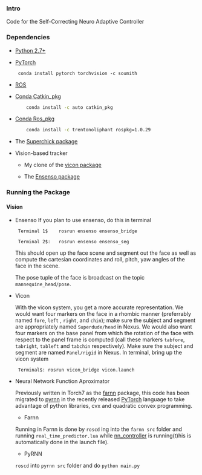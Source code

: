 ### Intro

Code for the Self-Correcting Neuro Adaptive Controller

### Dependencies
- [Python 2.7+]()

- [PyTorch](http://pytorch.org/)
	<pre><code> conda install pytorch torchvision -c soumith </code></pre>

- [ROS](http://wiki.ros.org/indigo/Installation/Ubuntu)

- [Conda Catkin_pkg](https://anaconda.org/auto/catkin_pkg)
	
	```bash
		conda install -c auto catkin_pkg
	```

- [Conda Ros_pkg](https://anaconda.org/jdh88/rospkg)
	
	```bash
		conda install -c trentonoliphant rospkg=1.0.29
	```

- The [Superchick package](https://github.com/lakehanne/superchicko)

- Vision-based tracker
	- My clone of the [vicon package](https://github.com/lakehanne/superchicko/tree/indigo-devel/vicon)

	- The [Ensenso package](https://github.com/lakehanne/ensenso)

### Running the Package

#### Vision

-	Ensenso
	If you plan to use ensenso, do this in terminal

	
	<pre class="terminal"><code> Terminal 1$	rosrun ensenso ensenso_bridge </pre></code>
	<pre class="terminal"><code> Terminal 2$:	rosrun ensenso ensenso_seg </pre></code>
	

	This should open up the face scene and segment out the face as well as compute the cartesian coordinates and roll, pitch, yaw angles of the face in the scene.

	The pose tuple of the face is broadcast on the topic `mannequine_head/pose`.

- 	Vicon

	With the vicon system, you get a more accurate representation. We would want four markers on the face in a rhombic manner (preferrably named `fore`, `left` , `right`, and `chin`); make sure the subject and segment are appropriately named `Superdude/head` in Nexus. We would also want four markers on the base panel from which the rotation of the face with respect to the panel frame is computed (call these markers `tabfore`, `tabright`, `tableft` and `tabchin` respectively). Make sure the subject and segment are named `Panel/rigid` in Nexus. In terminal, bring up the vicon system

		
	<pre class="terminal"><code> Terminal$:	rosrun vicon_bridge vicon.launch</pre></code>
	

- 	Neural Network Function Aproximator


	Previously written in Torch7 as the [farnn](/farnn) package, this code has been migrated to [pyrnn](/pyrnn) in the recently released [PyTorch](pytorch) language to take advantage of python libraries, cvx and quadratic convex programming.

	- Farnn

	Running in Farnn is done by `roscd` ing into the `farnn src` folder and running `real_time_predictor.lua` while [nn_controller](/nn_controller) is running(t)his is automatically done in the launch file).

	- PyRNN

	`roscd` into `pyrnn src` folder and do `python main.py`


